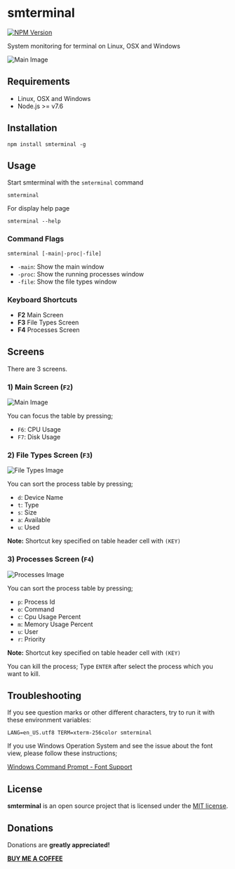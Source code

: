 # smterminal
[![NPM Version](https://img.shields.io/npm/v/smterminal.svg)](https://npmjs.org/package/smterminal)

System monitoring for terminal on Linux, OSX and Windows

![Main Image](https://raw.githubusercontent.com/gurayyarar/smterminal/master/documentation/smterminal.gif)

## Requirements

* Linux, OSX and Windows
* Node.js >= v7.6

## Installation

```
npm install smterminal -g
```

## Usage
Start smterminal with the `smterminal` command
```
smterminal
```

For display help page
```
smterminal --help
```

### Command Flags
```
smterminal [-main|-proc|-file]
```
* `-main`: Show the main window
* `-proc`: Show the running processes window
* `-file`: Show the file types window

### Keyboard Shortcuts
* **F2** Main Screen
* **F3** File Types Screen
* **F4** Processes Screen

## Screens
There are 3 screens.

### 1) Main Screen (`F2`)
![Main Image](https://raw.githubusercontent.com/gurayyarar/smterminal/master/documentation/screens/main.jpg)

You can focus the table by pressing;
* `F6`: CPU Usage
* `F7`: Disk Usage


### 2) File Types Screen (`F3`)
![File Types Image](https://raw.githubusercontent.com/gurayyarar/smterminal/master/documentation/screens/file-system.jpg)

You can sort the process table by pressing;
* `d`: Device Name
* `t`: Type
* `s`: Size
* `a`: Available
* `u`: Used

**Note:** Shortcut key specified on table header cell with `(KEY)`
 
### 3) Processes Screen (`F4`)
![Processes Image](https://raw.githubusercontent.com/gurayyarar/smterminal/master/documentation/screens/process.jpg)

You can sort the process table by pressing;
* `p`: Process Id
* `o`: Command
* `c`: Cpu Usage Percent
* `m`: Memory Usage Percent
* `u`: User
* `r`: Priority

**Note:** Shortcut key specified on table header cell with `(KEY)`

You can kill the process;
Type `ENTER` after select the process which you want to kill.

## Troubleshooting

If you see question marks or other different characters, try to run it with these environment variables:

```
LANG=en_US.utf8 TERM=xterm-256color smterminal
```

If you use Windows Operation System and see the issue about the font view, please follow these instructions;

[Windows Command Prompt - Font Support](https://github.com/gurayyarar/smterminal/wiki/Windows-Command-Prompt---Font-Support)


## License
**smterminal** is an open source project that is licensed under the [MIT license](http://opensource.org/licenses/MIT).

## Donations
Donations are **greatly appreciated!**

**[BUY ME A COFFEE](http://bit.ly/2NcaKZS)**